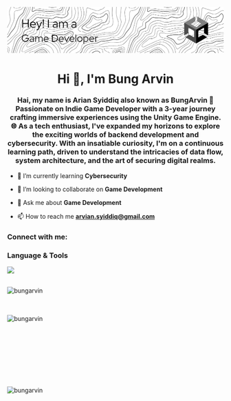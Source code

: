 ![Header](./github-header-image.png)
<h1 align="center">Hi 👋, I'm Bung Arvin</h1>
<h3 align="center">Hai, my name is Arian Syiddiq also known as BungArvin 🚀 Passionate on Indie Game Developer with a 3-year journey crafting immersive experiences using the Unity Game Engine. 🌐 As a tech enthusiast, I've expanded my horizons to explore the exciting worlds of backend development and cybersecurity. With an insatiable curiosity, I'm on a continuous learning path, driven to understand the intricacies of data flow, system architecture, and the art of securing digital realms.</h3>

- 🌱 I’m currently learning **Cybersecurity**

- 👯 I’m looking to collaborate on **Game Development**

- 💬 Ask me about **Game Development**

- 📫 How to reach me **arvian.syiddiq@gmail.com**

<h3 align="left">Connect with me:</h3>
<p align="left">
</p>

<h3 align ="left">Language & Tools</h3>

<p align="left">
  <a href="https://skillicons.dev">
    <img src="https://skillicons.dev/icons?i=cs,cpp,js,nodejs,mysql,unity,blender&perline=" />
  </a>
</p>


<div style="display: flex; flex-direction: column; align-items: flex-start; gap: 20px;">

  <p>&nbsp;<img align="left" src="https://github-readme-stats.vercel.app/api?username=bungarvin&show_icons=true&locale=en" alt="bungarvin" /></p>
    
  <p><img align="left" src="https://github-readme-stats.vercel.app/api/top-langs?username=bungarvin&show_icons=true&locale=en&layout=compact" alt="bungarvin" /></p> 
  
<br><br><br>
  
  <p><img align="center" src="https://github-readme-streak-stats.herokuapp.com/?user=bungarvin&" alt="bungarvin" /></p>
</div>


